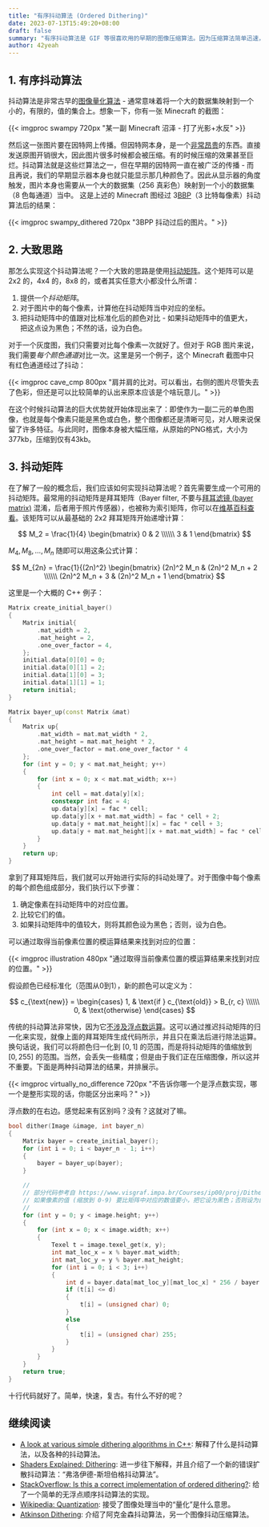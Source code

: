 ```yaml
---
title: "有序抖动算法 (Ordered Dithering)"
date: 2023-07-13T15:49:20+08:00
draft: false
summary: "有序抖动算法是 GIF 等很喜欢用的早期的图像压缩算法。因为压缩算法简单迅速，压缩效率高。"
author: 42yeah
---
```


## 1. 有序抖动算法

抖动算法是非常古早的[图像量化算法](https://surma.dev/things/ditherpunk) - 通常意味着将一个大的数据集映射到一个小的，有限的，值的集合上。想象一下，你有一张 Minecraft 的截图：

{{< imgproc swampy 720px "某一副 Minecraft 沼泽 - 打了光影+水反" >}}

然后这一张图片要在因特网上传播。但因特网本身，是一个[非常昂贵](https://www.allconnect.com/blog/cost-of-high-speed-internet#:~:text=The%20average%20internet%20bill%20in,or%20more%20for%20select%20plans.)的东西。直接发送原图开销很大，因此图片很多时候都会被压缩。有的时候压缩的效果甚至巨烂。抖动算法就是这些烂算法之一，但在早期的因特网一直在被广泛的传播 - 而且再说，我们的早期显示器本身也就只能显示那几种颜色了。因此从显示器的角度触发，图片本身也需要从一个大的数据集（256 真彩色）映射到一个小的数据集（8 色每通道）当中。 这是上述的 Minecraft 图经过 3[BBP](https://www.tutorialspoint.com/dip/concept_of_bits_per_pixel.htm)（3 比特每像素）抖动算法后的结果：

{{< imgproc swampy_dithered 720px "3BPP 抖动过后的图片。" >}}

## 2. 大致思路

那怎么实现这个抖动算法呢？一个大致的思路是使用[抖动矩阵](https://en.wikipedia.org/wiki/Ordered_dithering)。这个矩阵可以是 2x2 的，4x4 的，8x8 的，或者其实任意大小都没什么所谓：

1. 提供一个*抖动矩阵*。
2. 对于图片中的每个像素，计算他在抖动矩阵当中对应的坐标。
3. 把抖动矩阵中的值跟对比标准化后的颜色对比 - 如果抖动矩阵中的值更大， 把这点设为黑色；不然的话，设为白色。

对于一个灰度图，我们只需要对比每个像素一次就好了。但对于 RGB 图片来说，我们需要*每个颜色通道*对比一次。这里是另一个例子，这个 Minecraft 截图中只有红色通道经过了抖动：

{{< imgproc cave_cmp 800px "肩并肩的比对。可以看出，右侧的图片尽管失去了色彩，但还是可以比较简单的认出来原本应该是个啥玩意儿。" >}}

在这个时候抖动算法的巨大优势就开始体现出来了：即使作为一副二元的单色图像，也就是每个像素只能是黑色或白色，整个图像都还是清晰可见，对人眼来说保留了许多特征。与此同时，图像本身被大幅压缩，从原始的PNG格式，大小为377kb，压缩到仅有43kb。

## 3. 抖动矩阵

在了解了一般的概念后，我们应该如何实现抖动算法呢？首先需要生成一个可用的抖动矩阵。最常用的抖动矩阵是拜耳矩阵（Bayer filter, 不要与[拜耳滤镜 (bayer matrix)](https://en.wikipedia.org/wiki/Bayer_filter) 混淆，后者用于照片传感器），也被称为索引矩阵，你可以在[维基百科查看](https://en.wikipedia.org/wiki/Ordered_dithering)。该矩阵可以从最基础的 2x2 拜耳矩阵开始递增计算：

$$
M_2 = \frac{1}{4} \begin{bmatrix}
0 & 2 \\\\\\
3 & 1
\end{bmatrix}
$$

$M_4, M_8, ..., M_n$ 随即可以用这条公式计算：

$$
M_{2n} = \frac{1}{(2n)^2} \begin{bmatrix}
(2n)^2 M_n & (2n)^2 M_n + 2 \\\\\\
(2n)^2 M_n + 3 & (2n)^2 M_n + 1
\end{bmatrix}
$$

这里是一个大概的 C++ 例子：

```c++
Matrix create_initial_bayer()
{
    Matrix initial{
        .mat_width = 2,
        .mat_height = 2,
        .one_over_factor = 4,
    };
    initial.data[0][0] = 0;
    initial.data[0][1] = 2;
    initial.data[1][0] = 3;
    initial.data[1][1] = 1;
    return initial;
}

Matrix bayer_up(const Matrix &mat)
{
    Matrix up{
        .mat_width = mat.mat_width * 2,
        .mat_height = mat.mat_height * 2,
        .one_over_factor = mat.one_over_factor * 4
    };
    for (int y = 0; y < mat.mat_height; y++)
    {
        for (int x = 0; x < mat.mat_width; x++)
        {
            int cell = mat.data[y][x];
            constexpr int fac = 4;
            up.data[y][x] = fac * cell;
            up.data[y][x + mat.mat_width] = fac * cell + 2;
            up.data[y + mat.mat_height][x] = fac * cell + 3;
            up.data[y + mat.mat_height][x + mat.mat_width] = fac * cell + 1;
        }
    }
    return up;
}
```

拿到了拜耳矩阵后，我们就可以开始进行实际的抖动处理了。对于图像中每个像素的每个颜色组成部分，我们执行以下步骤：

1. 确定像素在抖动矩阵中的对应位置。
2. 比较它们的值。
3. 如果抖动矩阵中的值较大，则将其颜色设为黑色；否则，设为白色。

可以通过取得当前像素位置的模运算结果来找到对应的位置：

{{< imgproc illustration 480px "通过取得当前像素位置的模运算结果来找到对应的位置。" >}}

假设颜色已经标准化（范围从0到1），新的颜色可以定义为：

$$
c_{\text{new}} = \begin{cases}
1, & \text{if } c_{\text{old}} > B_{r, c} \\\\\\
0, & \text{otherwise}
\end{cases}
$$

传统的抖动算法非常快，因为它[不涉及浮点数运算](https://stackoverflow.com/a/68192472)。这可以通过推迟抖动矩阵的归一化来实现，就像上面的拜耳矩阵生成代码所示，并且只在乘法后进行除法运算。换句话说，我们可以将颜色归一化到 $[0,1]$ 的范围，而是将抖动矩阵的值缩放到 $[0,255]$ 的范围。当然，会丢失一些精度；但是由于我们正在压缩图像，所以这并不重要。下面是两种抖动算法的结果，并排展示。

{{< imgproc virtually_no_difference 720px "不告诉你哪一个是浮点数实现，哪一个是整形实现的话，你能区分出来吗？" >}}

浮点数的在右边。感觉起来有区别吗？没有？这就对了嘛。

```c++
bool dither(Image &image, int bayer_n)
{
    Matrix bayer = create_initial_bayer();
    for (int i = 0; i < bayer_n - 1; i++)
    {
        bayer = bayer_up(bayer);
    }

    //
    // 部分代码参考自 https://www.visgraf.impa.br/Courses/ip00/proj/Dithering1/ordered_dithering.html :
    // 如果像素的值 (缩放到 0-9) 要比矩阵中对应的数值要小，把它设为黑色；否则设为白色。
    //
    for (int y = 0; y < image.height; y++)
    {
        for (int x = 0; x < image.width; x++)
        {
            Texel t = image.texel_get(x, y);
            int mat_loc_x = x % bayer.mat_width;
            int mat_loc_y = y % bayer.mat_height;
            for (int i = 0; i < 3; i++)
            {
                int d = bayer.data[mat_loc_y][mat_loc_x] * 256 / bayer.one_over_factor;
                if (t[i] <= d)
                {
                    t[i] = (unsigned char) 0;
                }
                else
                {
                    t[i] = (unsigned char) 255;
                }
            }
        }
    }
    return true;
}
```

十行代码就好了。简单，快速，复古。有什么不好的呢？

## 继续阅读

- [A look at various simple dithering algorithms in C++](https://nerdhut.de/2021/09/08/simple-dithering-algorithms/): 解释了什么是抖动算法，以及各种的抖动算法。
- [Shaders Explained: Dithering](https://mtldoc.com/metal/2022/11/20/shaders-explained-dithering): 进一步往下解释，并且介绍了一个新的错误扩散抖动算法：“弗洛伊德-斯坦伯格抖动算法”。
- [StackOverflow: Is this a correct implementation of ordered dithering?](https://stackoverflow.com/questions/54372456/is-this-a-correct-implementation-of-ordered-dithering): 给了一个简单的无浮点顺序抖动算法的实现。
- [Wikipedia: Quantization](https://en.wikipedia.org/wiki/Quantization_(image_processing)): 接受了图像处理当中的“量化”是什么意思。
- [Atkinson Dithering](https://beyondloom.com/blog/dither.html): 介绍了阿克金森抖动算法，另一个图像抖动压缩算法。
